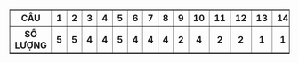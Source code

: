 <table border="1">

   <tr>
     <th>CÂU</th>
     <th>1</th>
     <th>2</th>
     <th>3</th>
     <th>4</th>
     <th>5</th>
     <th>6</th>
     <th>7</th>
     <th>8</th>
     <th>9</th>
     <th>10</th>
     <th>11</th>
     <th>12</th>
     <th>13</th>
     <th>14</th>
     <th>15</th>
   </tr>
   
   <tr>
     <th>SỐ LƯỢNG</th>
     <th>5</th>  <!-- câu 1 -->
     <th>5</th>  <!-- câu 2 -->
     <th>4</th>  <!-- câu 3 -->
     <th>4</th>  <!-- câu 4 -->
     <th>5</th>  <!-- câu 5 -->
     <th>4</th>  <!-- câu 6 -->
     <th>4</th>  <!-- câu 7 -->
     <th>4</th>  <!-- câu 8 -->
     <th>2</th>  <!-- câu 9 -->
     <th>4</th>  <!-- câu 10 -->
     <th>2</th>  <!-- câu 11 -->
     <th>2</th>  <!-- câu 12 -->
     <th>1</th>  <!-- câu 13 -->
     <th>1</th>  <!-- câu 14 -->
     <th>1</th>  <!-- câu 15 -->
   </tr>
</table>
